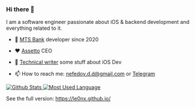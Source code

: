 ### Hi there 👋

I am a software engineer passionate about iOS & backend development and everything related to it.

- 💪 [MTS Bank](https://apps.apple.com/ru/app/%D0%BC%D1%82%D1%81-%D0%B4%D0%B5%D0%BD%D1%8C%D0%B3%D0%B8-%D0%BE%D0%BD%D0%BB%D0%B0%D0%B9%D0%BD-%D0%BA%D0%BE%D1%88%D0%B5%D0%BB%D0%B5%D0%BA/id1184367593) developer since 2020
- ❤️ [Assetto](https://github.com/Assetto-io) CEO
- 📝 [Technical writer](https://medium.com/you-gotta-get-schwifty) some stuff about iOS Dev

- 📫 How to reach me: nefedov.d.d@gmail.com or [Telegram](https://t.me/le0nx)

<p align="left">
  <a href="https://github.com/Le0nX">
     <img alt="Github Stats" src="https://github-readme-stats.vercel.app/api?username=Le0nX&show_icons=true&hide_border=true&count_private=true" />
  </a>
  <a href="https://github.com/Le0nX/">
     <img alt="Most Used Language" src="https://github-readme-stats.vercel.app/api/top-langs/?username=Le0nX&hide_border=true&layout=compact" />
  </a>
</p>

See the full version: https://le0nx.github.io/
